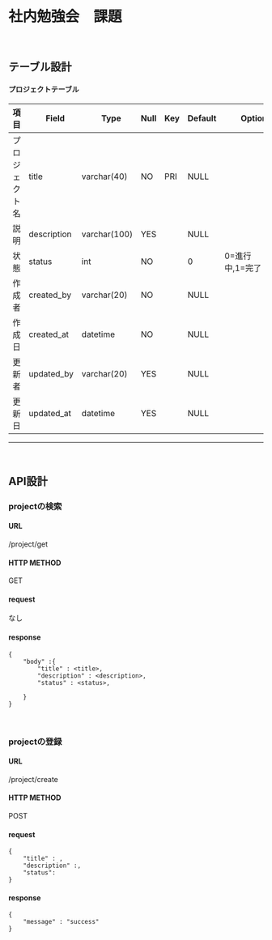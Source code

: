 # 社内勉強会　課題

<br>

## テーブル設計 

#### プロジェクトテーブル

|項目|　Field　|　Type　| Null | Key | Default |　　Option　　|
|----|----|----|----|----|----|----|
|プロジェクト名|title|varchar(40)|NO|PRI|NULL| |
|説明|description|varchar(100)|YES||NULL| |
|状態|status|int|NO||0| 0=進行中,1=完了 |
|作成者|created_by|varchar(20)|NO||NULL| |
|作成日|created_at|datetime|NO||NULL| |
|更新者|updated_by|varchar(20)|YES||NULL| |
|更新日|updated_at|datetime|YES||NULL| |

<hr><br>

## API設計

### projectの検索

#### URL
/project/get

#### HTTP METHOD
GET

#### request
なし

#### response
``` 
{
    "body" :{
        "title" : <title>,
        "description" : <description>,
        "status" : <status>,
        
    }
}
```
<br>

### projectの登録

#### URL
/project/create

#### HTTP METHOD
POST

#### request
```
{
    "title" : ,
    "description" :,
    "status":
}
```

#### response
```
{
    "message" : "success"
}
